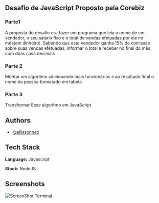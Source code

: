 
## Desafio de JavaScript Proposto pela Corebiz
### Parte1
A proposta do desafio era fazer um programa que leia o nome de um vendedor, o seu salario fixo e o total de vendas efetuadas por ele no mês(em dinheiro). Sabendo que este vendedor ganha 15% de comissão sobre suas vendas efetuadas, informar o total a receber no final do mês, com duas casa decimais
### Parte 2
Montar um algoritmo adicionando mais funcionários e ao resultado final o nome da pessoa formatado em tabela

### Parte 3
Transformar Esse algoritmo em JavaScript

## Authors

- [@allissonneo](https://www.github.com/allissonneo)

  
## Tech Stack

**Language:** Javascript

**Stack:** NodeJS

  
## Screenshots

![ScreenShot Terminal](https://i.imgur.com/mogWPDW.png)

  

